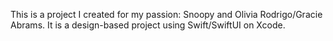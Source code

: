 This is a project I created for my passion: Snoopy and Olivia Rodrigo/Gracie Abrams. It is a design-based project using Swift/SwiftUI on Xcode.
